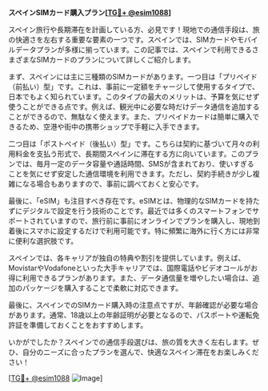 **スペインSIMカード購入プラン[[TG💪+ @esim1088](https://t.me/s/esim1088)]**

スペイン旅行や長期滞在を計画している方、必見です！現地での通信手段は、旅の快適さを左右する重要な要素の一つです。スペインでは、SIMカードやモバイルデータプランが多様に揃っています。この記事では、スペインで利用できるさまざまなSIMカードのプランについて詳しくご紹介します。

まず、スペインには主に三種類のSIMカードがあります。一つ目は「プリペイド（前払い）型」です。これは、事前に一定額をチャージして使用するタイプで、日本でもよく知られています。このタイプの最大のメリットは、予算を気にせず使うことができる点です。例えば、観光中に必要な時だけデータ通信を追加することができるので、無駄なく使えます。また、プリペイドカードは簡単に購入できるため、空港や街中の携帯ショップで手軽に入手できます。

二つ目は「ポストペイド（後払い）型」です。こちらは契約に基づいて月々の利用料金を支払う形式で、長期間スペインに滞在する方に向いています。このプランでは、毎月一定のデータ容量や通話時間、SMSが含まれており、使いすぎることを気にせず安定した通信環境を利用できます。ただし、契約手続きが少し複雑になる場合もありますので、事前に調べておくと安心です。

最後に、「eSIM」も注目すべき存在です。eSIMとは、物理的なSIMカードを持たずにデジタルで設定を行う技術のことです。最近では多くのスマートフォンでサポートされていますので、旅行前に事前にオンラインでプランを購入し、現地到着後にスマホに設定するだけで利用可能です。特に頻繁に海外に行く方には非常に便利な選択肢です。

スペインでは、各キャリアが独自の特典や割引を提供しています。例えば、MovistarやVodafoneといった大手キャリアでは、国際電話やビデオコールがお得に利用できるプランがあります。また、データ通信量を増やしたい場合は、追加のパッケージを購入することで柔軟に対応できます。

最後に、スペインでのSIMカード購入時の注意点ですが、年齢確認が必要な場合があります。通常、18歳以上の年齢証明が必要となるので、パスポートや運転免許証を準備しておくことをおすすめします。

いかがでしたか？スペインでの通信手段選びは、旅の質を大きく左右します。ぜひ、自分のニーズに合ったプランを選んで、快適なスペイン滞在をお楽しみください！

[[TG💪+ @esim1088](https://t.me/s/esim1088) ![Image](https://i.postimg.cc/Y0z9fWf4/image.png)]